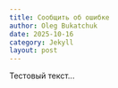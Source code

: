 ```yaml
---
title: Сообщить об ошибке
author: Oleg Bukatchuk
date: 2025-10-16
category: Jekyll
layout: post
---
```


Тестовый текст...
